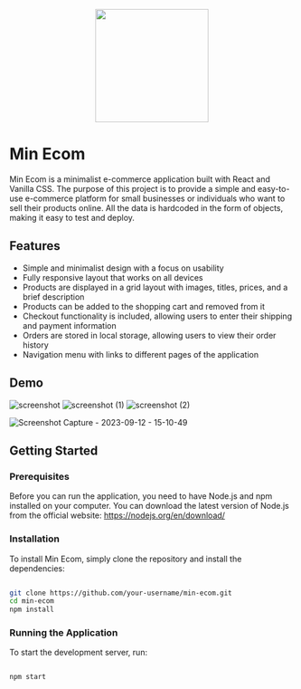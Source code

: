 <p align="center">
  <img src="https://api.logo.com/api/v2/images?logo=logo_a778a8cb-7281-445f-8a11-e0e94613b10d&format=webp&margins=0&quality=60&width=500&background=transparent&u=1680931850" width="200">
</p>






# Min Ecom
Min Ecom is a minimalist e-commerce application built with React and Vanilla CSS. The purpose of this project is to provide a simple and easy-to-use e-commerce platform for small businesses or individuals who want to sell their products online. All the data is hardcoded in the form of objects, making it easy to test and deploy.

## Features
- Simple and minimalist design with a focus on usability
- Fully responsive layout that works on all devices
- Products are displayed in a grid layout with images, titles, prices, and a brief description
- Products can be added to the shopping cart and removed from it
- Checkout functionality is included, allowing users to enter their shipping and payment information
- Orders are stored in local storage, allowing users to view their order history
- Navigation menu with links to different pages of the application

## Demo 
![screenshot](https://user-images.githubusercontent.com/115978151/230711028-20896df9-6b22-4e8f-867c-b0ce0c515520.png)
![screenshot (1)](https://user-images.githubusercontent.com/115978151/230711043-b1f5fb4c-e52d-4a83-8908-5f1df0e38b7c.png)
![screenshot (2)](https://user-images.githubusercontent.com/115978151/230711045-13dfa2c6-5bc0-434b-b468-52dff773c17f.png)

![Screenshot Capture - 2023-09-12 - 15-10-49](https://github.com/abhishek-06-singh/Min-Ecom/assets/115978151/39a8757e-b6ca-4608-b899-86c71112657e)

## Getting Started

### Prerequisites
Before you can run the application, you need to have Node.js and npm installed on your computer. You can download the latest version of Node.js from the official website: https://nodejs.org/en/download/

### Installation
To install Min Ecom, simply clone the repository and install the dependencies:

```bash

git clone https://github.com/your-username/min-ecom.git
cd min-ecom
npm install

```
### Running the Application
To start the development server, run:

```bash

npm start
```
